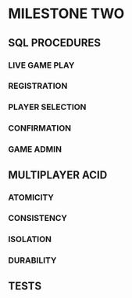# MILESTONE TWO

## SQL PROCEDURES

### LIVE GAME PLAY

### REGISTRATION

### PLAYER SELECTION

### CONFIRMATION

### GAME ADMIN

## MULTIPLAYER ACID

### ATOMICITY

### CONSISTENCY

### ISOLATION

### DURABILITY

## TESTS